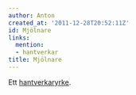 ```yaml
---
author: Anton
created_at: '2011-12-28T20:52:11Z'
id: Mjölnare
links:
  mention:
  - hantverkar
title: Mjölnare
---
```


Ett [hantverkaryrke].

  [hantverkaryrke]: hantverkar
